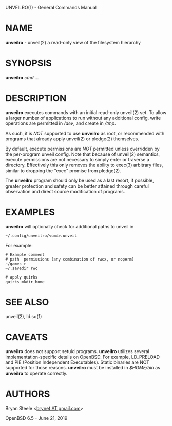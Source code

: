 UNVEILRO(1) - General Commands Manual

# NAME

**unveilro** -
unveil(2)
a read-only view of the filesystem hierarchy

# SYNOPSIS

**unveilro**
*cmd&nbsp;...*

# DESCRIPTION

**unveilro**
executes commands with an initial read-only
unveil(2)
set.
To allow a larger number of applications to run without any
additional config, write operations are permitted in
*/dev*,
and create in
*/tmp*.

As such, it is
*NOT*
supported to use
**unveilro**
as root, or recommended with programs that already apply
unveil(2)
or
pledge(2)
themselves.

By default, execute permissions are
*NOT*
permitted unless overridden by the per-program unveil config.
Note that because of
unveil(2)
semantics, execute permissions are not necessary to simply enter or
traverse a directory. Effectively this only removes the ability to
exec(3)
arbitrary files, similar to dropping the "exec" promise from
pledge(2).

The
**unveilro**
program should only be used as a last resort, if possible, greater
protection and safety can be better attained through careful
observation and direct source modification of programs.

# EXAMPLES

**unveilro**
will optionally check for additional paths to unveil in

	~/.config/unveilro/<cmd>.unveil

For example:

	# Example comment
	# path  permissions (any combination of rwcx, or noperm)
	~/games r
	~/.savedir rwc
	
	# apply quirks
	quirks mkdir_home

# SEE ALSO

unveil(2),
ld.so(1)

# CAVEATS

**unveilro**
does not support setuid programs.
**unveilro**
utilizes several implementation-specific details on
OpenBSD.
For example, LD\_PRELOAD and PIE (Position Independent Executables).
Static binaries are NOT supported for those reasons.
**unveilro**
must be installed in
*$HOME/bin*
as
**unveilro**
to operate correctly.

# AUTHORS

Bryan Steele &lt;[brynet AT gmail.com](mailto:)&gt;

OpenBSD 6.5 - June 21, 2019
